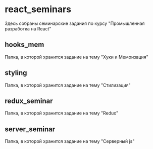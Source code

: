# react_seminars

Здесь собраны семинарские задания по курсу "Промышленная разработка на React"

## hooks_mem
Папка, в которой хранится задание на тему "Хуки и Мемоизация"

## styling
Папка, в которой хранится задание на тему "Стилизация"

## redux_seminar
Папка, в которой хранится задание на тему "Redux"

## server_seminar
Папка, в которой хранится задание на тему "Серверный js"
